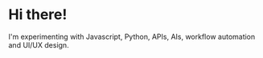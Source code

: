 # Hi there!

I'm experimenting with Javascript, Python, APIs, AIs, workflow automation and UI/UX design.
